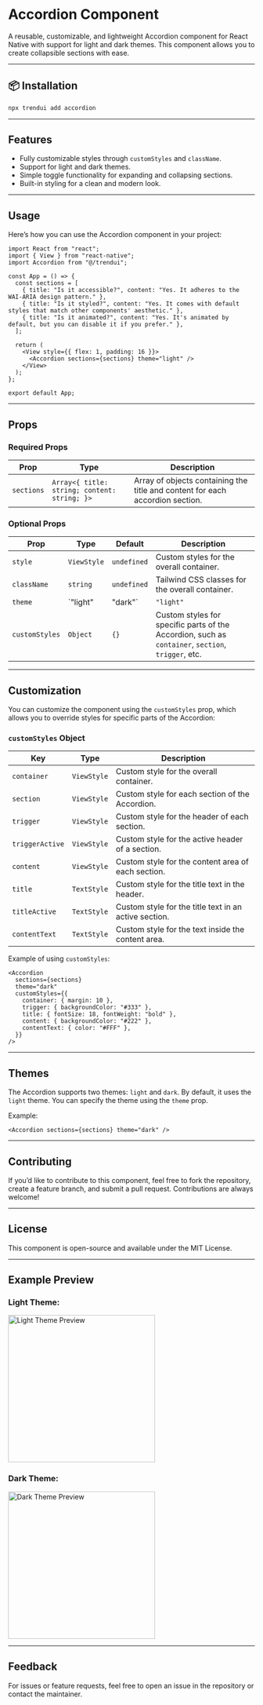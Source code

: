 # Accordion Component

A reusable, customizable, and lightweight Accordion component for React Native with support for light and dark themes. This component allows you to create collapsible sections with ease.

---

## 📦 Installation
```bash
npx trendui add accordion
```
---

## Features

- Fully customizable styles through `customStyles` and `className`.
- Support for light and dark themes.
- Simple toggle functionality for expanding and collapsing sections.
- Built-in styling for a clean and modern look.

---

## Usage

Here’s how you can use the Accordion component in your project:

```tsx
import React from "react";
import { View } from "react-native";
import Accordion from "@/trendui";

const App = () => {
  const sections = [
    { title: "Is it accessible?", content: "Yes. It adheres to the WAI-ARIA design pattern." },
    { title: "Is it styled?", content: "Yes. It comes with default styles that match other components' aesthetic." },
    { title: "Is it animated?", content: "Yes. It's animated by default, but you can disable it if you prefer." },
  ];

  return (
    <View style={{ flex: 1, padding: 16 }}>
      <Accordion sections={sections} theme="light" />
    </View>
  );
};

export default App;
```

---

## Props

### Required Props

| Prop       | Type                                              | Description                                           |
|------------|---------------------------------------------------|-------------------------------------------------------|
| `sections` | `Array<{ title: string; content: string; }>`      | Array of objects containing the title and content for each accordion section. |

### Optional Props

| Prop           | Type                | Default     | Description                                                                                           |
|----------------|---------------------|-------------|-------------------------------------------------------------------------------------------------------|
| `style`        | `ViewStyle`         | `undefined` | Custom styles for the overall container.                                                             |
| `className`    | `string`            | `undefined` | Tailwind CSS classes for the overall container.                                                      |
| `theme`        | `"light" | "dark"` | `"light"`   | Sets the theme of the Accordion component.                                                           |
| `customStyles` | `Object`            | `{}`        | Custom styles for specific parts of the Accordion, such as `container`, `section`, `trigger`, etc.    |

---

## Customization

You can customize the component using the `customStyles` prop, which allows you to override styles for specific parts of the Accordion:

### `customStyles` Object

| Key             | Type        | Description                                             |
|------------------|-------------|---------------------------------------------------------|
| `container`      | `ViewStyle` | Custom style for the overall container.                |
| `section`        | `ViewStyle` | Custom style for each section of the Accordion.        |
| `trigger`        | `ViewStyle` | Custom style for the header of each section.           |
| `triggerActive`  | `ViewStyle` | Custom style for the active header of a section.       |
| `content`        | `ViewStyle` | Custom style for the content area of each section.     |
| `title`          | `TextStyle` | Custom style for the title text in the header.         |
| `titleActive`    | `TextStyle` | Custom style for the title text in an active section.  |
| `contentText`    | `TextStyle` | Custom style for the text inside the content area.     |

Example of using `customStyles`:

```tsx
<Accordion
  sections={sections}
  theme="dark"
  customStyles={{
    container: { margin: 10 },
    trigger: { backgroundColor: "#333" },
    title: { fontSize: 18, fontWeight: "bold" },
    content: { backgroundColor: "#222" },
    contentText: { color: "#FFF" },
  }}
/>
```

---

## Themes

The Accordion supports two themes: `light` and `dark`. By default, it uses the `light` theme. You can specify the theme using the `theme` prop.

Example:

```tsx
<Accordion sections={sections} theme="dark" />
```

---

## Contributing

If you’d like to contribute to this component, feel free to fork the repository, create a feature branch, and submit a pull request. Contributions are always welcome!

---

## License

This component is open-source and available under the MIT License.

---

## Example Preview

### Light Theme:
<img src="./light-theme-preview.png" alt="Light Theme Preview" width="300" />

### Dark Theme:
<img src="./dark-theme-preview.png" alt="Dark Theme Preview" width="300" />

---

## Feedback

For issues or feature requests, feel free to open an issue in the repository or contact the maintainer.
```
